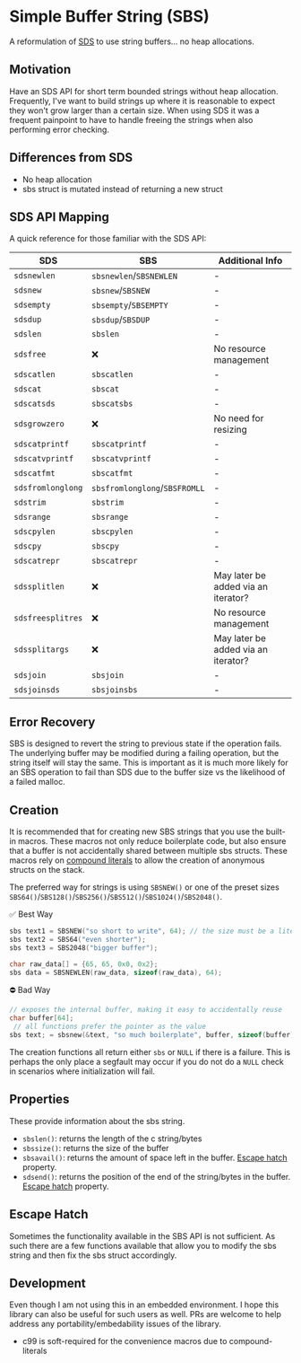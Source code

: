 # Simple Buffer String (SBS)

A reformulation of [SDS](https://github.com/antirez/sds) to use string
buffers... no heap allocations.

## Motivation

Have an SDS API for short term bounded strings without heap allocation.
Frequently, I've want to build strings up where it is reasonable to expect they
won't grow larger than a certain size. When using SDS it was a frequent
painpoint to have to handle freeing the strings when also performing error
checking.

## Differences from SDS

- No heap allocation
- sbs struct is mutated instead of returning a new struct

## SDS API Mapping

A quick reference for those familiar with the SDS API:

| SDS               | SBS                           | Additional Info                     |
| ----------------- | ----------------------------- | ----------------------------------- |
| `sdsnewlen`       | `sbsnewlen`/`SBSNEWLEN`       | -                                   |
| `sdsnew`          | `sbsnew`/`SBSNEW`             | -                                   |
| `sdsempty`        | `sbsempty`/`SBSEMPTY`         | -                                   |
| `sdsdup`          | `sbsdup`/`SBSDUP`             | -                                   |
| `sdslen`          | `sbslen`                      | -                                   |
| `sdsfree`         | ❌                            | No resource management              |
| `sdscatlen`       | `sbscatlen`                   | -                                   |
| `sdscat`          | `sbscat`                      | -                                   |
| `sdscatsds`       | `sbscatsbs`                   | -                                   |
| `sdsgrowzero`     | ❌                            | No need for resizing                |
| `sdscatprintf`    | `sbscatprintf`                | -                                   |
| `sdscatvprintf`   | `sbscatvprintf`               | -                                   |
| `sdscatfmt`       | `sbscatfmt`                   | -                                   |
| `sdsfromlonglong` | `sbsfromlonglong`/`SBSFROMLL` | -                                   |
| `sdstrim`         | `sbstrim`                     | -                                   |
| `sdsrange`        | `sbsrange`                    | -                                   |
| `sdscpylen`       | `sbscpylen`                   | -                                   |
| `sdscpy`          | `sbscpy`                      | -                                   |
| `sdscatrepr`      | `sbscatrepr`                  | -                                   |
| `sdssplitlen`     | ❌                            | May later be added via an iterator? |
| `sdsfreesplitres` | ❌                            | No resource management              |
| `sdssplitargs`    | ❌                            | May later be added via an iterator? |
| `sdsjoin`         | `sbsjoin`                     | -                                   |
| `sdsjoinsds`      | `sbsjoinsbs`                  | -                                   |

## Error Recovery

SBS is designed to revert the string to previous state if the operation fails.
The underlying buffer may be modified during a failing operation, but the string
itself will stay the same. This is important as it is much more likely for an
SBS operation to fail than SDS due to the buffer size vs the likelihood of a
failed malloc.

## Creation

It is recommended that for creating new SBS strings that you use the built-in
macros. These macros not only reduce boilerplate code, but also ensure that a
buffer is not accidentally shared between multiple sbs structs. These macros
rely on
[compound literals](https://gcc.gnu.org/onlinedocs/gcc/Compound-Literals.html)
to allow the creation of anonymous structs on the stack.

The preferred way for strings is using `SBSNEW()` or one of the preset sizes
`SBS64()`/`SBS128()`/`SBS256()`/`SBS512()`/`SBS1024()`/`SBS2048()`.

✅ Best Way

```c
sbs text1 = SBSNEW("so short to write", 64); // the size must be a literal
sbs text2 = SBS64("even shorter");
sbs text3 = SBS2048("bigger buffer");

char raw_data[] = {65, 65, 0x0, 0x2};
sbs data = SBSNEWLEN(raw_data, sizeof(raw_data), 64);
```

⛔️ Bad Way

```c
// exposes the internal buffer, making it easy to accidentally reuse
char buffer[64];
 // all functions prefer the pointer as the value
sbs text; = sbsnew(&text, "so much boilerplate", buffer, sizeof(buffer));
```

The creation functions all return either `sbs` or `NULL` if there is a failure.
This is perhaps the only place a segfault may occur if you do not do a `NULL`
check in scenarios where initialization will fail.

## Properties

These provide information about the sbs string.

- `sbslen()`: returns the length of the c string/bytes
- `sbssize()`: returns the size of the buffer
- `sbsavail()`: returns the amount of space left in the buffer.
  [Escape hatch](#escape-hatch) property.
- `sdsend()`: returns the position of the end of the string/bytes in the buffer.
  [Escape hatch](#escape-hatch) property.

## Escape Hatch

Sometimes the functionality available in the SBS API is not sufficient. As such
there are a few functions available that allow you to modify the sbs string and
then fix the sbs struct accordingly.

## Development

Even though I am not using this in an embedded environment. I hope this library
can also be useful for such users as well. PRs are welcome to help address any
portability/embedability issues of the library.

- c99 is soft-required for the convenience macros due to compound-literals
